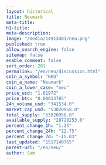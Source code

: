 ```yaml
---
layout: historical
title: Neumark
meta-title: 
h1-title: 
meta-description: 
image: "/media/14913483/neu.png"
published: true
allow_search_engine: false
sitemap: false
enable_comment: false
sort_order: 281
permalink: "/en/neu/discussion.html"
coin_a_symbol: "NEU"
coin_a_name: "Neumark"
coin_a_lower_case: "neu"
price_usd: "1.61972"
price_btc: "0.00013785"
24h_volume_usd: "341534.0"
market_cap_usd: "53020958.0"
total_supply: "53020958.0"
available_supply: "28728253.0"
percent_change_1h: "1.25"
percent_change_24h: "12.75"
percent_change_7d: "-15.03"
last_updated: "1517140765"
parent-url: "/en/neu/"
author: Sam
---
```


